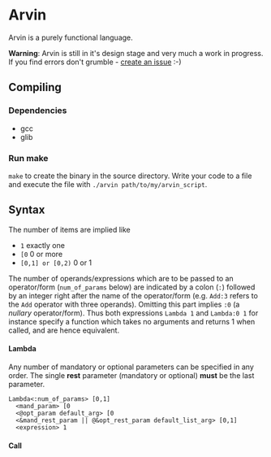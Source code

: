 # Arvin

Arvin is a purely functional language.

**Warning**: Arvin is still in it's design stage and very much a work in progress. If you find errors don't grumble - [create an issue](https://github.com/ertpoi/arvin/issues) :-)


## Compiling
### Dependencies
- gcc
- glib

### Run make
`make` to create the binary in the source directory. Write your code to a file and execute the file with `./arvin path/to/my/arvin_script`.

## Syntax
The number of items are implied like 
- `1` exactly one
- `[0` 0 or more
- `[0,1] or [0,2)` 0 or 1

The number of operands/expressions which are to be passed to an operator/form (`num_of_params` below) are indicated by a colon (`:`) followed by an integer right after the name of the operator/form (e.g. `Add:3` refers to the `Add` operator with three operands). Omitting this part implies `:0` (a _nullary_ operator/form). Thus both expressions `Lambda 1` and `Lambda:0 1` for instance specify a function which takes no arguments and returns 1 when called, and are hence equivalent.

#### Lambda
Any number of mandatory or optional parameters can be specified in any order.
The single __rest__ parameter (mandatory or optional) __must__ be the last parameter.  
```
Lambda<:num_of_params> [0,1]
  <mand_param> [0
  <@opt_param default_arg> [0
  <&mand_rest_param || @&opt_rest_param default_list_arg> [0,1]
  <expression> 1
```

#### Call
